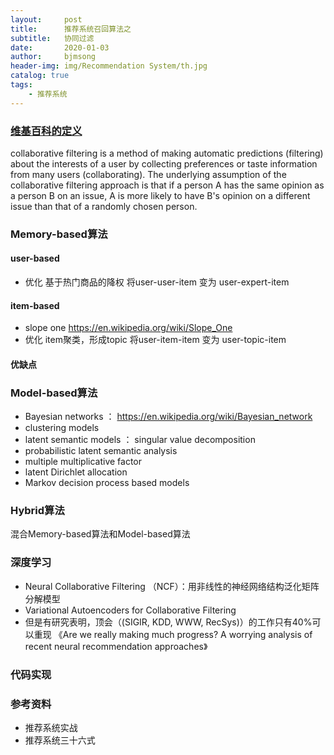 ```yaml
---
layout:     post
title:      推荐系统召回算法之
subtitle:   协同过滤
date:       2020-01-03
author:     bjmsong
header-img: img/Recommendation System/th.jpg
catalog: true
tags:
    - 推荐系统
---
```


### [维基百科的定义](https://en.wikipedia.org/wiki/Collaborative_filtering)
collaborative filtering is a method of making automatic predictions (filtering) about the interests of a user by collecting preferences or taste information from many users (collaborating). The underlying assumption of the collaborative filtering approach is that if a person A has the same opinion as a person B on an issue, A is more likely to have B's opinion on a different issue than that of a randomly chosen person. 


### Memory-based算法
#### user-based

- 优化
基于热门商品的降权
将user-user-item 变为 user-expert-item

#### item-based
- slope one
https://en.wikipedia.org/wiki/Slope_One
- 优化
item聚类，形成topic
将user-item-item 变为 user-topic-item

#### 优缺点

### Model-based算法
- Bayesian networks ： https://en.wikipedia.org/wiki/Bayesian_network
- clustering models
- latent semantic models ： singular value decomposition
- probabilistic latent semantic analysis
- multiple multiplicative factor
- latent Dirichlet allocation 
- Markov decision process based models

### Hybrid算法
混合Memory-based算法和Model-based算法


### 深度学习
- Neural Collaborative Filtering （NCF）：用非线性的神经网络结构泛化矩阵分解模型
- Variational Autoencoders for Collaborative Filtering
- 但是有研究表明，顶会（(SIGIR, KDD, WWW, RecSys)）的工作只有40%可以重现
《Are we really making much progress? A worrying analysis of recent neural recommendation approaches》


### 代码实现



### 参考资料
- 推荐系统实战
- 推荐系统三十六式